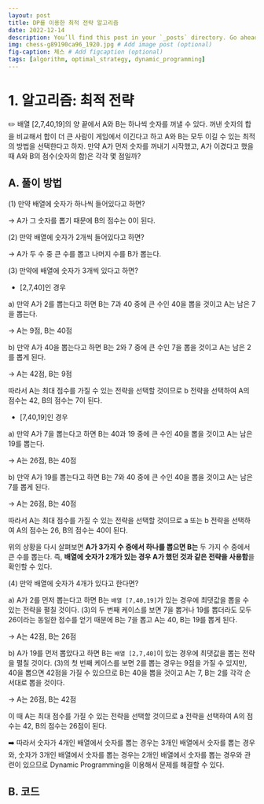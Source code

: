 ```yaml
---
layout: post
title: DP를 이용한 최적 전략 알고리즘
date: 2022-12-14
description: You’ll find this post in your `_posts` directory. Go ahead and edit it and re-build the site to see your changes. # Add post description (optional)
img: chess-g89190ca96_1920.jpg # Add image post (optional)
fig-caption: 체스 # Add figcaption (optional)
tags: [algorithm, optimal_strategy, dynamic_programming]
---
```


# 1. 알고리즘: 최적 전략

<aside>
✏️ 배열 [2,7,40,19]의 양 끝에서 A와 B는 하나씩 숫자를 꺼낼 수 있다. 꺼낸 숫자의 합을 비교해서 합이 더 큰 사람이 게임에서 이긴다고 하고 A와 B는 모두 이길 수 있는 최적의 방법을 선택한다고 하자. 만약 A가 먼저 숫자를 꺼내기 시작했고, A가 이겼다고 했을 때 A와 B의 점수(숫자의 합)은 각각 몇 점일까?

</aside>


## A. 풀이 방법

(1) 만약 배열에 숫자가 하나씩 들어있다고 하면?

→ A가 그 숫자를 뽑기 때문에 B의 점수는 0이 된다.

(2) 만약 배열에 숫자가 2개씩 들어있다고 하면?

→ A가 두 수 중 큰 수를 뽑고 나머지 수를 B가 뽑는다.

(3) 만약에 배열에 숫자가 3개씩 있다고 하면?

- [2,7,40]인 경우

a) 만약 A가 2를 뽑는다고 하면 B는 7과 40 중에 큰 수인 40을 뽑을 것이고 A는 남은 7을 뽑는다.

→ A는 9점, B는 40점

b) 만약 A가 40을 뽑는다고 하면 B는 2와 7 중에 큰 수인 7을 뽑을 것이고 A는 남은 2를 뽑게 된다.

→ A는 42점, B는 9점

따라서 A는 최대 점수를 가질 수 있는 전략을 선택할 것이므로 b 전략을 선택하여 A의 점수는 42, B의 점수는 7이 된다.



- [7,40,19]인 경우

a) 만약 A가 7을 뽑는다고 하면 B는 40과 19 중에 큰 수인 40을 뽑을 것이고 A는 남은 19를 뽑는다.

→ A는 26점, B는 40점

b) 만약 A가 19를 뽑는다고 하면 B는 7와 40 중에 큰 수인 40을 뽑을 것이고 A는 남은 7를 뽑게 된다.

→ A는 26점, B는 40점

따라서 A는 최대 점수를 가질 수 있는 전략을 선택할 것이므로 a 또는 b 전략을 선택하여 A의 점수는 26, B의 점수는 40이 된다.

위의 상황을 다시 살펴보면 **A가 3가지 수 중에서 하나를 뽑으면 B는** 두 가지 수 중에서 큰 수를 뽑는다. 즉, **배열에 숫자가 2개가 있는 경우 A가 했던 것과 같은 전략을 사용함**을 확인할 수 있다.

(4) 만약 배열에 숫자가 4개가 있다고 한다면?

a) A가 2를 먼저 뽑는다고 하면 B는 `배열 [7,40,19]`가 있는 경우에 최댓값을 뽑을 수 있는 전략을 펼칠 것이다. (3)의 두 번째 케이스를 보면 7을 뽑거나 19를 뽑더라도 모두 26이라는 동일한 점수를 얻기 때문에 B는 7을 뽑고 A는 40, B는 19를 뽑게 된다.

→ A는 42점, B는 26점

b) A가 19를 먼저 뽑았다고 하면 B는 `배열 [2,7,40]`이 있는 경우에 최댓값을 뽑는 전략을 펼칠 것이다. (3)의 첫 번째 케이스를 보면 2를 뽑는 경우는 9점을 가질 수 있지만, 40을 뽑으면 42점을 가질 수 있으므로 B는 40을 뽑을 것이고 A는 7, B는 2를 각각 순서대로 뽑을 것이다.

→ A는 26점, B는 42점

이 때 A는 최대 점수를 가질 수 있는 전략을 선택할 것이므로 a 전략을 선택하여 A의 점수는 42, B의 점수는 26점이 된다.

<aside>
➡️ 따라서 숫자가 4개인 배열에서 숫자를 뽑는 경우는 3개인 배열에서 숫자를 뽑는 경우와, 숫자가 3개인 배열에서 숫자를 뽑는 경우는 2개인 배열에서 숫자를 뽑는 경우와 관련이 있으므로 Dynamic Programming을 이용해서 문제를 해결할 수 있다.

</aside>


## B. 코드


